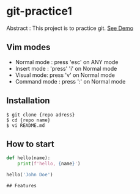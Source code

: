 # git-practice1

Abstract : This project is to practice git.
[See Demo](https://google.com/)

## Vim modes

- Normal mode : press 'esc' on ANY mode
- Insert mode : 'press' 'i' on Normal mode
- Visual mode: press 'v' on Normal mode
- Command mode : press ':' on Normal mode

## Installation

```shell
$ git clone {repo adress}
$ cd {repo name}
$ vi README.md
```

## How to start
```python
def hello(name):
	print(f'hello, {name}')

hello('John Doe')
```
```
## Features

